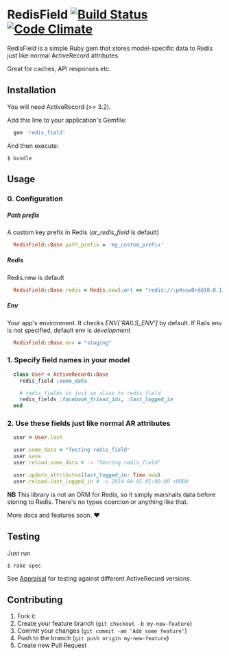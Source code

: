 # RedisField [![Build Status](https://travis-ci.org/konukhov/redis_field.svg?branch=master)](https://travis-ci.org/konukhov/redis_field) [![Code Climate](https://codeclimate.com/github/konukhov/redis_field.png)](https://codeclimate.com/github/konukhov/redis_field)

RedisField is a simple Ruby gem that stores model-specific data to Redis just like normal ActiveRecord attributes.

Great for caches, API responses etc.

## Installation

You will need ActiveRecord (>= 3.2).

Add this line to your application's Gemfile:

```ruby
  gem 'redis_field'
```

And then execute:

    $ bundle


## Usage

### 0. Configuration

##### Path prefix
A custom key prefix in Redis (*ar_redis_field* is default)
```ruby
  RedisField::Base.path_prefix = 'my_custom_prefix'
```

##### Redis
Redis.new is default
```ruby
  RedisField::Base.redis = Redis.new(:url => "redis://:p4ssw0rd@10.0.1.1:6380/15")
```

##### Env
Your app's environment. It checks *ENV['RAILS_ENV']* by default. If Rails env is not specified, default env is *development*

```ruby
  RedisField::Base.env = "staging"
```

### 1. Specify field names in your model

```ruby
  class User < ActiveRecord::Base
    redis_field :some_data

    # redis_fields is just an alias to redis_field
    redis_fields :facebook_friend_ids, :last_logged_in
  end
```

### 2. Use these fields just like normal AR attributes

```ruby
  user = User.last
```

```ruby
  user.some_data = "Testing redis_field"
  user.save
  user.reload.some_data # -> "Testing redis_field"
```

```ruby
  user.update_attributes(last_logged_in: Time.now)
  user.reload.last_logged_in # -> 2014-04-05 01:00:00 +0000
```



**NB** This library is not an ORM for Redis, so it simply marshalls data before storing to Redis. There's no types coercion or anything like that.

More docs and features soon. :heart:

## Testing

Just run

```
$ rake spec
```

See [Appraisal](https://github.com/thoughtbot/appraisal) for testing against different ActiveRecord versions.

## Contributing

1. Fork it
2. Create your feature branch (`git checkout -b my-new-feature`)
3. Commit your changes (`git commit -am 'Add some feature'`)
4. Push to the branch (`git push origin my-new-feature`)
5. Create new Pull Request

